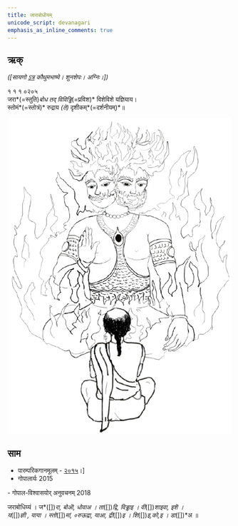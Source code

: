 ```yaml
---
title: जाराबोधीयम् 
unicode_script: devanagari  
emphasis_as_inline_comments: true
---   
```


## ऋक्

*([सायणो [ऽत्र](https://archive.org/details/SamaVedaSanhitaWithSayanabhashyaVolume1SatyavrataSamasrami1874bis/page/n151) कौथुमभाष्ये। शुनशेपः। अग्निः।])*

१ १ १ ०२०५  
जरा*(=स्तुति)*बोध तद् विविड्ढि*(=प्रविश)* विशेविशे यज्ञियाय।  
स्तोमं*(=स्तोत्रं)* रुद्राय *(ते)* दृशीकम्*(=दर्शनीयम्)*॥

![](../images/agni-giving-abhaya-to-Rtvik-or-yajamAna.png)


## साम
- पारम्परिकगानमूलम् - [२०१५](https://archive.org/stream/sAmaveda-jaiminIya-paravastu-paramparA-docs/UDAKA%20SAANTHI%20SAAMAANI#page/n2/mode/1up&sa=D&ust=1542425956390000)।]
- गोपालार्यः 2015  
<div class="audioEmbed" src="https://archive
.org/download/jaiminIya-sAma-gAna-paravastu-tradition-gopAla-2015/jarAbodha.mp3"></div>
- गोपाल-विश्वासयोर् अनुवचनम् 2018  
<div class="audioEmbed" src="https://archive
.org/download/jaiminIya-sAma-gAna-paravastu-tradition-anuvachanam-gopAla-vishvAsa-2018/jarAbodha.mp3"></div>

जराबोधिय्यं । ज*([])*रा, बोऒ, धोवाअ । ता*([])*द्वि, विड्ढाइ । वी*([])*शाइवा, इशॆ ।  
य*([])*ज्ञी , याया । स्तो*([])*मां, ०रुऊद्रा, याआ, द्री*([])*इ ।  शि*([])*इ,को,इ । 
डा*([])*अ ॥